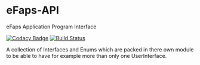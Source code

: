 # eFaps-API
eFaps Application Program Interface

[![Codacy Badge](https://api.codacy.com/project/badge/Grade/a74a2fe783ed420a940275907be57180)](https://www.codacy.com/app/eFaps/eFaps-API?utm_source=github.com&amp;utm_medium=referral&amp;utm_content=eFaps/eFaps-API&amp;utm_campaign=Badge_Grade)
[![Build Status](https://travis-ci.org/eFaps/eFaps-API.svg?branch=master)](https://travis-ci.org/eFaps/eFaps-API)

A collection of Interfaces and Enums which are packed in there own module to be able to have for example more
than only one UserInterface.
